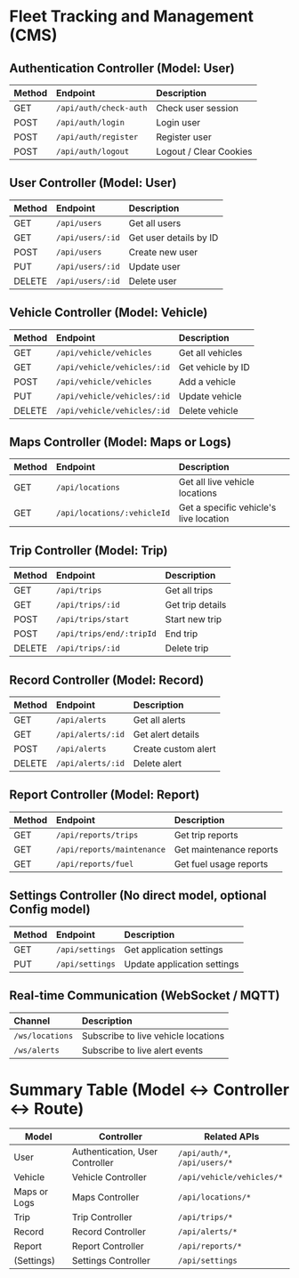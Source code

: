 # Fleet Tracking and Management (CMS)

## Authentication Controller (Model: User)

| Method | Endpoint | Description |
|:-------|:---------|:------------|
| GET    | `/api/auth/check-auth` | Check user session |
| POST   | `/api/auth/login` | Login user |
| POST   | `/api/auth/register` | Register user |
| POST   | `/api/auth/logout` | Logout / Clear Cookies |

## User Controller (Model: User)

| Method | Endpoint | Description |
|:-------|:---------|:------------|
| GET    | `/api/users` | Get all users |
| GET    | `/api/users/:id` | Get user details by ID |
| POST   | `/api/users` | Create new user |
| PUT    | `/api/users/:id` | Update user |
| DELETE | `/api/users/:id` | Delete user |

## Vehicle Controller (Model: Vehicle)

| Method | Endpoint | Description |
|:-------|:---------|:------------|
| GET    | `/api/vehicle/vehicles` | Get all vehicles |
| GET    | `/api/vehicle/vehicles/:id` | Get vehicle by ID |
| POST   | `/api/vehicle/vehicles` | Add a vehicle |
| PUT    | `/api/vehicle/vehicles/:id` | Update vehicle |
| DELETE | `/api/vehicle/vehicles/:id` | Delete vehicle |

## Maps Controller (Model: Maps or Logs)

| Method | Endpoint | Description |
|:-------|:---------|:------------|
| GET    | `/api/locations` | Get all live vehicle locations |
| GET    | `/api/locations/:vehicleId` | Get a specific vehicle's live location |

## Trip Controller (Model: Trip)

| Method | Endpoint | Description |
|:-------|:---------|:------------|
| GET    | `/api/trips` | Get all trips |
| GET    | `/api/trips/:id` | Get trip details |
| POST   | `/api/trips/start` | Start new trip |
| POST   | `/api/trips/end/:tripId` | End trip |
| DELETE | `/api/trips/:id` | Delete trip |

## Record Controller (Model: Record)

| Method | Endpoint | Description |
|:-------|:---------|:------------|
| GET    | `/api/alerts` | Get all alerts |
| GET    | `/api/alerts/:id` | Get alert details |
| POST   | `/api/alerts` | Create custom alert |
| DELETE | `/api/alerts/:id` | Delete alert |

## Report Controller (Model: Report)

| Method | Endpoint | Description |
|:-------|:---------|:------------|
| GET    | `/api/reports/trips` | Get trip reports |
| GET    | `/api/reports/maintenance` | Get maintenance reports |
| GET    | `/api/reports/fuel` | Get fuel usage reports |

## Settings Controller (No direct model, optional Config model)

| Method | Endpoint | Description |
|:-------|:---------|:------------|
| GET    | `/api/settings` | Get application settings |
| PUT    | `/api/settings` | Update application settings |

## Real-time Communication (WebSocket / MQTT)

| Channel | Description |
|:--------|:------------|
| `/ws/locations` | Subscribe to live vehicle locations |
| `/ws/alerts` | Subscribe to live alert events |

# Summary Table (Model ↔ Controller ↔ Route)

| Model        | Controller        | Related APIs |
|--------------|--------------------|--------------|
| User         | Authentication, User Controller | `/api/auth/*`, `/api/users/*` |
| Vehicle      | Vehicle Controller  | `/api/vehicle/vehicles/*` |
| Maps or Logs | Maps Controller     | `/api/locations/*` |
| Trip         | Trip Controller     | `/api/trips/*` |
| Record       | Record Controller   | `/api/alerts/*` |
| Report       | Report Controller   | `/api/reports/*` |
| (Settings)   | Settings Controller | `/api/settings` |
